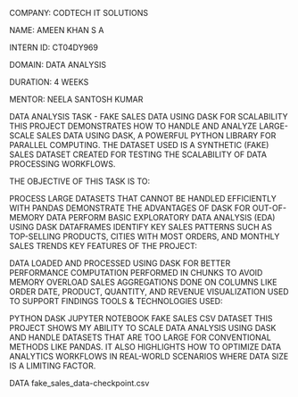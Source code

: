 COMPANY: CODTECH IT SOLUTIONS

NAME: AMEEN KHAN S A

INTERN ID: CT04DY969

DOMAIN: DATA ANALYSIS

DURATION: 4 WEEKS

MENTOR: NEELA SANTOSH KUMAR

DATA ANALYSIS TASK - FAKE SALES DATA USING DASK FOR SCALABILITY
THIS PROJECT DEMONSTRATES HOW TO HANDLE AND ANALYZE LARGE-SCALE SALES DATA USING DASK, A POWERFUL PYTHON LIBRARY FOR PARALLEL COMPUTING. THE DATASET USED IS A SYNTHETIC (FAKE) SALES DATASET CREATED FOR TESTING THE SCALABILITY OF DATA PROCESSING WORKFLOWS.

THE OBJECTIVE OF THIS TASK IS TO:

PROCESS LARGE DATASETS THAT CANNOT BE HANDLED EFFICIENTLY WITH PANDAS
DEMONSTRATE THE ADVANTAGES OF DASK FOR OUT-OF-MEMORY DATA
PERFORM BASIC EXPLORATORY DATA ANALYSIS (EDA) USING DASK DATAFRAMES
IDENTIFY KEY SALES PATTERNS SUCH AS TOP-SELLING PRODUCTS, CITIES WITH MOST ORDERS, AND MONTHLY SALES TRENDS
KEY FEATURES OF THE PROJECT:

DATA LOADED AND PROCESSED USING DASK FOR BETTER PERFORMANCE
COMPUTATION PERFORMED IN CHUNKS TO AVOID MEMORY OVERLOAD
SALES AGGREGATIONS DONE ON COLUMNS LIKE ORDER DATE, PRODUCT, QUANTITY, AND REVENUE
VISUALIZATION USED TO SUPPORT FINDINGS
TOOLS & TECHNOLOGIES USED:

PYTHON
DASK
JUPYTER NOTEBOOK
FAKE SALES CSV DATASET
THIS PROJECT SHOWS MY ABILITY TO SCALE DATA ANALYSIS USING DASK AND HANDLE DATASETS THAT ARE TOO LARGE FOR CONVENTIONAL METHODS LIKE PANDAS. IT ALSO HIGHLIGHTS HOW TO OPTIMIZE DATA ANALYTICS WORKFLOWS IN REAL-WORLD SCENARIOS WHERE DATA SIZE IS A LIMITING FACTOR.

DATA
fake_sales_data-checkpoint.csv
